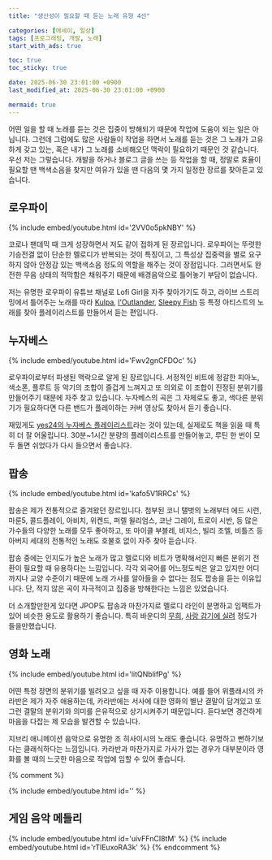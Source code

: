 ```yaml
---
title: "생산성이 필요할 때 듣는 노래 유형 4선"

categories: [에세이, 일상]
tags: [프로그래밍, 개발, 노래]
start_with_ads: true

toc: true
toc_sticky: true

date: 2025-06-30 23:01:00 +0900
last_modified_at: 2025-06-30 23:01:00 +0900

mermaid: true
---
```


어떤 일을 할 때 노래를 듣는 것은 집중이 방해되기 때문에 작업에 도움이 되는 일은 아닙니다. 그런데 그럼에도 많은 사람들이 작업을 하면서 노래를 듣는 것은 그 노래가 고유하게 갖고 있는, 혹은 내가 그 노래를 소비해오던 맥락이 필요하기 때문인 것 같습니다. 우선 저는 그렇습니다. 개발을 하거나 블로그 글을 쓰는 등 작업을 할 때, 정말로 효율이 필요할 땐 백색소음을 찾지만 여유가 있을 땐 다음의 몇 가지 일정한 장르를 찾아듣고 있습니다.

## **로우파이**

{% include embed/youtube.html id='2VV0o5pkNBY' %}

코로나 팬데믹 때 크게 성장하면서 저도 같이 접하게 된 장르입니다. 로우파이는 뚜렷한 기승전결 없이 단순한 멜로디가 반복되는 것이 특징이고, 그 특성상 집중력을 별로 요구하지 않아 안정감 있는 백색소음 정도의 역할을 해주는 것이 장점입니다. 그러면서도 완전한 무음 상태의 적막함은 채워주기 때문에 배경음악으로 틀어놓기 부담이 없습니다.

저는 유명한 로우파이 유튜브 채널로 Lofi Girl을 자주 찾아가기도 하고, 라이브 스트리밍에서 틀어주는 노래를 따라 [Kulpa](https://www.youtube.com/@Kupla/featured), [l'Outlander](https://www.youtube.com/@loutlander/featured), [Sleepy Fish](https://www.youtube.com/channel/UCNR1Pzl2T9biZWAbOXZPUwQ) 등 특정 아티스트의 노래를 찾아 플레이리스트를 만들어서 듣는 편입니다.

## **누자베스**

{% include embed/youtube.html id='Fwv2gnCFDOc' %}

로우파이로부터 파생된 맥락으로 알게 된 장르입니다. 서정적인 비트에 정갈한 피아노, 색소폰, 플루트 등 악기의 조합이 즐겁게 느껴지고 또 의외로 이 조합이 진정된 분위기를 만들어주기 때문에 자주 찾고 있습니다. 누자베스의 곡은 그 자체로도 좋고, 색다른 분위기가 필요하다면 다른 밴드가 플레이하는 커버 영상도 찾아서 듣기 좋습니다.

재밌게도 [yes24의 누자베스 플레이리스트](https://www.youtube.com/watch?v=9CSjtzOueFo)라는 것이 있는데, 실제로도 책을 읽을 때 특히 더 잘 어울립니다. 30분~1시간 분량의 플레이리스트를 만들어놓고, 루틴 한 번이 모두 돌면 쉬었다가 다시 들으면서 좋습니다.

## **팝송**

{% include embed/youtube.html id='kafo5V1RRCs' %}

팝송은 제가 전통적으로 즐겨왔던 장르입니다. 첨부된 코니 탤벗의 노래부터 에드 시런, 마룬5, 콜드플레이, 아비치, 위켄드, 퍼렐 윌리엄스, 코난 그레이, 트로이 시반, 등 많은 가수들의 다양한 노래를 모두 좋아하고, 또 마이클 부블레, 비지스, 빌리 조엘, 비틀즈 등 아버지 세대의 전통적인 노래도 호불호 없이 자주 찾아 듣습니다.

팝송 중에는 인지도가 높은 노래가 많고 멜로디와 비트가 명확해서인지 빠른 분위기 전환이 필요할 때 유용하다는 느낌입니다. 각각 외국어를 어느정도씩은 알고 있지만 어디까지나 교양 수준이기 때문에 노래 가사를 알아들을 수 없다는 점도 팝송을 듣는 이유입니다. 단, 적지 않은 곡이 자극적이고 집중을 방해한다는 느낌은 있었습니다.

더 소개할만한게 있다면 JPOP도 팝송과 마찬가지로 멜로디 라인이 분명하고 임팩트가 있어 비슷한 용도로 활용하기 좋습니다. 특히 바운디의 [무희](https://www.youtube.com/watch?v=7HgJIAUtICU), [사랑 감기에 실려](https://www.youtube.com/watch?v=7HgJIAUtICU) 정도가 들을만했습니다.

## **영화 노래**

{% include embed/youtube.html id='litQNblifPg' %}

어떤 특정 장면의 분위기를 빌려오고 싶을 때 자주 이용합니다. 예를 들어 위플래시의 카라반은 제가 자주 애용하는데, 카라반에는 서사에 대한 영화의 별난 결말이 담겨있고 또 그런 결말의 분위기와 의미를 은유적으로 상기시켜주기 때문입니다. 듣다보면 경건하게 마음을 다잡는 제 모습을 발견할 수 있습니다.

지브리 애니메이션 음악으로 유명한 조 히사이시의 노래도 좋습니다. 유명하고 뻔하기보다는 클래식하다는 느낌입니다. 카라반과 마찬가지로 가사가 없는 경우가 대부분이라 영화를 볼 때의 느긋한 마음으로 작업에 임할 수 있어 좋습니다.

{% comment %}

{% include embed/youtube.html id='' %}

## **게임 음악 메들리**

{% include embed/youtube.html id='uivFFnCI8tM' %}
{% include embed/youtube.html id='rTlEuxoRA3k' %}
{% endcomment %}